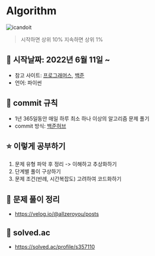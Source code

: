 # Algorithm
![icandoit](https://github.com/allzeroyou/Algorithm/assets/71822139/392756f4-cc47-4f82-8ff4-490d1206c8ca)

> 시작하면 상위 10% 지속하면 상위 1%


## 📅 시작날짜: 2022년 6월 11일 ~

- 참고 사이트: [프로그래머스](https://programmers.co.kr/learn/challenges), [백준](https://www.acmicpc.net/)
- 언어: 파이썬

## 💌 commit 규칙
  - 1년 365일동안 매일 하루 최소 하나 이상의 알고리즘 문제 풀기
  - commit 방식: [백준허브](chrome-extension://ccammcjdkpgjmcpijpahlehmapgmphmk/welcome.html)

## ⭐️ 이렇게 공부하기

 1. 문제 유형 파악 후 정리 -> 이해하고 추상화하기
 2. 단계별 풀이 구상하기
 3. 문제 조건(반례, 시간복잡도) 고려하여 코드화하기

## 📔 문제 풀이 정리
- https://velog.io/@allzeroyou/posts

## 🔫 solved.ac
- https://solved.ac/profile/s357110
